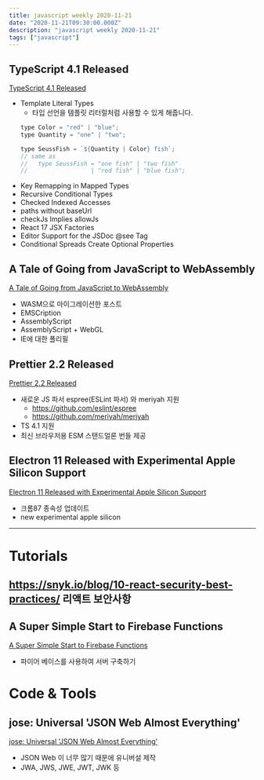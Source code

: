 ```yaml
---
title: javascript weekly 2020-11-21
date: "2020-11-21T09:30:00.000Z"
description: "javascript weekly 2020-11-21"
tags: ["javascript"]
---
```


## TypeScript 4.1 Released
<a href="https://devblogs.microsoft.com/typescript/announcing-typescript-4-1/" target="_blank">TypeScript 4.1 Released</a>
- Template Literal Types
	- 타입 선언을 템플릿 리터럴처럼 사용할 수 있게 해줍니다.
	```javascript
	type Color = "red" | "blue";
	type Quantity = "one" | "two";
  
	type SeussFish = `${Quantity | Color} fish`;
	// same as
	//   type SeussFish = "one fish" | "two fish"
	//                  | "red fish" | "blue fish";
	```
- Key Remapping in Mapped Types
- Recursive Conditional Types
- Checked Indexed Accesses
- paths without baseUrl
- checkJs Implies allowJs
- React 17 JSX Factories
- Editor Support for the JSDoc @see Tag
- Conditional Spreads Create Optional Properties

## A Tale of Going from JavaScript to WebAssembly
<a href="https://engineering.q42.nl/webassembly/" target="_blank">A Tale of Going from JavaScript to WebAssembly</a>
- WASM으로 마이그레이션한 포스트
- EMSCription
- AssemblyScript
- AssemblyScript + WebGL
- IE에 대한 폴리필

## Prettier 2.2 Released
<a href="https://prettier.io/blog/2020/11/20/2.2.0.html" target="_blank">Prettier 2.2 Released</a>
- 새로운 JS 파서 espree(ESLint 파서) 와 meriyah 지원
	- https://github.com/eslint/espree
	- https://github.com/meriyah/meriyah
- TS 4.1 지원
- 최신 브라우저용 ESM 스탠드얼론 번들 제공

## Electron 11 Released with Experimental Apple Silicon Support
<a href="https://www.electronjs.org/releases/stable#11.0.0" target="_blank">Electron 11 Released with Experimental Apple Silicon Support</a>
- 크롬87 종속성 업데이트
- new experimental apple silicon

<hr>

# Tutorials

## https://snyk.io/blog/10-react-security-best-practices/ 리액트 보안사항

## A Super Simple Start to Firebase Functions
<a href="https://kentcdodds.com/blog/super-simple-start-to-firebase-functions" target="_blank">A Super Simple Start to Firebase Functions</a>
- 파이어 베이스를 사용하여 서버 구축하기

# Code & Tools

## jose: Universal 'JSON Web Almost Everything'
<a href="https://github.com/panva/jose" target="_blank">jose: Universal 'JSON Web Almost Everything'</a>
- JSON Web 이 너무 많기 때문에 유니버설 제작
- JWA, JWS, JWE, JWT, JWK 등
